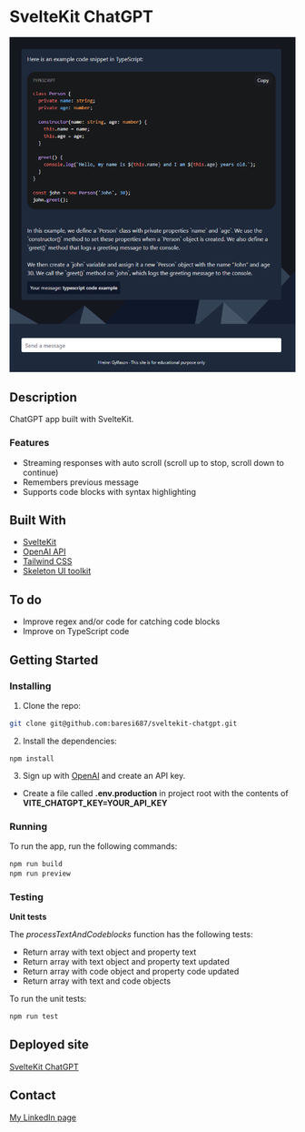 # SvelteKit ChatGPT

![Screenshot](static/screenshot.png)

## Description

ChatGPT app built with SvelteKit.

### Features

- Streaming responses with auto scroll (scroll up to stop, scroll down to continue)
- Remembers previous message
- Supports code blocks with syntax highlighting

## Built With

- [SvelteKit](https://kit.svelte.dev/)
- [OpenAI API](https://platform.openai.com/overview)
- [Tailwind CSS](https://tailwindcss.com/)
- [Skeleton UI toolkit](https://www.skeleton.dev/)

## To do

- Improve regex and/or code for catching code blocks
- Improve on TypeScript code

## Getting Started

### Installing

1. Clone the repo:

```bash
git clone git@github.com:baresi687/sveltekit-chatgpt.git
```

2. Install the dependencies:

```
npm install
```

3. Sign up with [OpenAI](https://platform.openai.com/account/api-keys) and create an API key.
- Create a file called **.env.production** in project root with the contents of **VITE_CHATGPT_KEY=YOUR_API_KEY**


### Running

To run the app, run the following commands:

```bash
npm run build
npm run preview
```

### Testing

**Unit tests**

The *processTextAndCodeblocks* function has the following tests:

- Return array with text object and property text
- Return array with text object and property text updated
- Return array with code object and property code updated
- Return array with text and code objects

To run the unit tests:

```bash
npm run test
```

## Deployed site

[SvelteKit ChatGPT](https://sveltekit-chatgpt-hreinn.netlify.app/)

## Contact

[My LinkedIn page](https://www.linkedin.com/in/hreinn-gylfason-b9a48521a/)
